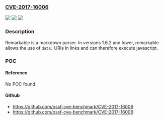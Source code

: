 ### [CVE-2017-16006](https://cve.mitre.org/cgi-bin/cvename.cgi?name=CVE-2017-16006)
![](https://img.shields.io/static/v1?label=Product&message=remarkable%20node%20module&color=blue)
![](https://img.shields.io/static/v1?label=Version&message=n%2Fa&color=blue)
![](https://img.shields.io/static/v1?label=Vulnerability&message=Cross-site%20Scripting%20(XSS)%20-%20Generic%20(CWE-79)&color=brighgreen)

### Description

Remarkable is a markdown parser. In versions 1.6.2 and lower, remarkable allows the use of `data:` URIs in links and can therefore execute javascript.

### POC

#### Reference
No POC found.

#### Github
- https://github.com/ossf-cve-benchmark/CVE-2017-16006
- https://github.com/ossf-cve-benchmark/CVE-2017-16006

